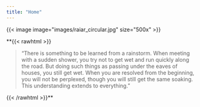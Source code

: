 ```yaml
---
title: "Home"
---
```


{{< image  image="images/raiar_circular.jpg" size="500x" >}}

**{{< rawhtml >}}

<blockquote id="first_page_quote">

“There is something to be learned from a rainstorm. When meeting with a sudden shower, you try not to get wet and run quickly along the road. But doing such things as passing under the eaves of houses, you still get wet. When you are resolved from the beginning, you will not be perplexed, though you will still get the same soaking. This understanding extends to everything.”

</blockquote>

{{< /rawhtml >}}** 
